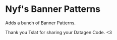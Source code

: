 # Nyf's Banner Patterns

Adds a bunch of Banner Patterns.

Thank you Tslat for sharing your Datagen Code. <3
